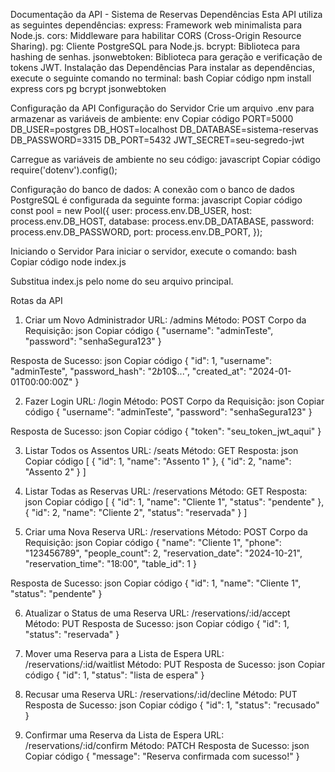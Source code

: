 Documentação da API - Sistema de Reservas
Dependências
Esta API utiliza as seguintes dependências:
express: Framework web minimalista para Node.js.
cors: Middleware para habilitar CORS (Cross-Origin Resource Sharing).
pg: Cliente PostgreSQL para Node.js.
bcrypt: Biblioteca para hashing de senhas.
jsonwebtoken: Biblioteca para geração e verificação de tokens JWT.
Instalação das Dependências
Para instalar as dependências, execute o seguinte comando no terminal:
bash
Copiar código
npm install express cors pg bcrypt jsonwebtoken

Configuração da API
Configuração do Servidor
Crie um arquivo .env para armazenar as variáveis de ambiente:
env
Copiar código
PORT=5000
DB_USER=postgres
DB_HOST=localhost
DB_DATABASE=sistema-reservas
DB_PASSWORD=3315
DB_PORT=5432
JWT_SECRET=seu-segredo-jwt


Carregue as variáveis de ambiente no seu código:
javascript
Copiar código
require('dotenv').config();


Configuração do banco de dados:
A conexão com o banco de dados PostgreSQL é configurada da seguinte forma:
javascript
Copiar código
const pool = new Pool({
    user: process.env.DB_USER,
    host: process.env.DB_HOST,
    database: process.env.DB_DATABASE,
    password: process.env.DB_PASSWORD,
    port: process.env.DB_PORT,
});


Iniciando o Servidor
Para iniciar o servidor, execute o comando:
bash
Copiar código
node index.js

Substitua index.js pelo nome do seu arquivo principal.






Rotas da API
1. Criar um Novo Administrador
URL: /admins
Método: POST
Corpo da Requisição:
json
Copiar código
{
    "username": "adminTeste",
    "password": "senhaSegura123"
}


Resposta de Sucesso:
json
Copiar código
{
    "id": 1,
    "username": "adminTeste",
    "password_hash": "$2b$10$...",
    "created_at": "2024-01-01T00:00:00Z"
}


2. Fazer Login
URL: /login
Método: POST
Corpo da Requisição:
json
Copiar código
{
    "username": "adminTeste",
    "password": "senhaSegura123"
}


Resposta de Sucesso:
json
Copiar código
{
    "token": "seu_token_jwt_aqui"
}


3. Listar Todos os Assentos
URL: /seats
Método: GET
Resposta:
json
Copiar código
[
    {
        "id": 1,
        "name": "Assento 1"
    },
    {
        "id": 2,
        "name": "Assento 2"
    }
]


4. Listar Todas as Reservas
URL: /reservations
Método: GET
Resposta:
json
Copiar código
[
    {
        "id": 1,
        "name": "Cliente 1",
        "status": "pendente"
    },
    {
        "id": 2,
        "name": "Cliente 2",
        "status": "reservada"
    }
]


5. Criar uma Nova Reserva
URL: /reservations
Método: POST
Corpo da Requisição:
json
Copiar código
{
    "name": "Cliente 1",
    "phone": "123456789",
    "people_count": 2,
    "reservation_date": "2024-10-21",
    "reservation_time": "18:00",
    "table_id": 1
}


Resposta de Sucesso:
json
Copiar código
{
    "id": 1,
    "name": "Cliente 1",
    "status": "pendente"
}


6. Atualizar o Status de uma Reserva
URL: /reservations/:id/accept
Método: PUT
Resposta de Sucesso:
json
Copiar código
{
    "id": 1,
    "status": "reservada"
}


7. Mover uma Reserva para a Lista de Espera
URL: /reservations/:id/waitlist
Método: PUT
Resposta de Sucesso:
json
Copiar código
{
    "id": 1,
    "status": "lista de espera"
}


8. Recusar uma Reserva
URL: /reservations/:id/decline
Método: PUT
Resposta de Sucesso:
json
Copiar código
{
    "id": 1,
    "status": "recusado"
}


9. Confirmar uma Reserva da Lista de Espera
URL: /reservations/:id/confirm
Método: PATCH
Resposta de Sucesso:
json
Copiar código
{
    "message": "Reserva confirmada com sucesso!"
}

